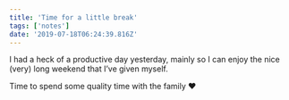 ```yaml
---
title: 'Time for a little break'
tags: ['notes'] 
date: '2019-07-18T06:24:39.816Z'
---
```

I had a heck of a productive day yesterday, mainly so I can enjoy the nice (very) long weekend that I’ve given myself.

Time to spend some quality time with the family ♥️